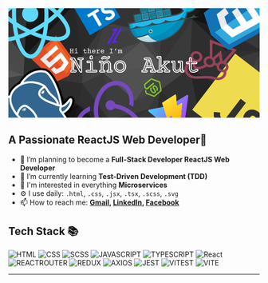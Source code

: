 <img src="./assets//Github_Banner.png" alt="Introduction Banner.." style="text-align: center;" />

## A Passionate ReactJS Web Developer👋

- 🔭 I’m planning to become a **Full-Stack Developer ReactJS Web Developer**
- 🌱 I’m currently learning **Test-Driven Development (TDD)**
- 🤔 I'm interested in everything **Microservices**
- ⚙️ I use daily: `.html`, `.css`, `.jsx`, `.tsx`, `.scss`, `.svg`
- 📫 How to reach me: **[Gmail](mailto:akutnino@gmail.com),
  [LinkedIn](https://www.linkedin.com/in/ghazi-khan/), [Facebook](https://www.facebook.com/akutnino/)**

## Tech Stack 📚

![HTML](https://img.shields.io/badge/HTML-E34F26?style=for-the-badge&logo=html5&logoColor=E34F26&logoSize=auto&color=f4f4f4)
![CSS](https://img.shields.io/badge/CSS-663399?style=for-the-badge&logo=css&logoColor=fff&logoSize=auto&color=%23663399)
![SCSS](https://img.shields.io/badge/SASS-CC6699?style=for-the-badge&logo=redux&logoColor=fff&logoSize=auto&color=%23CC6699)
![JAVASCRIPT](https://img.shields.io/badge/JAVASCRIPT-F7DF1E?style=for-the-badge&logo=javascript&logoColor=%23F7DF1E&logoSize=auto&color=000)
![TYPESCRIPT](https://img.shields.io/badge/TYPESCRIPT-3178C6?style=for-the-badge&logo=typescript&logoColor=fff&logoSize=auto&color=%233178C6)
![React](https://img.shields.io/badge/REACT.JS-blue?style=for-the-badge&logo=react&logoColor=%2361DAFB&logoSize=auto&color=blue)
![REACTROUTER](https://img.shields.io/badge/REACT_ROUTER-CA4245?style=for-the-badge&logo=reactrouter&logoColor=fff&logoSize=auto&color=%23CA4245)
![REDUX](https://img.shields.io/badge/REDUX-764ABC?style=for-the-badge&logo=redux&logoColor=fff&logoSize=auto&color=%23764ABC)
![AXIOS](https://img.shields.io/badge/AXIOS-5A29E4?style=for-the-badge&logo=axios&logoColor=fff&logoSize=auto&color=%235A29E4)
![JEST](https://img.shields.io/badge/JEST-C21325?style=for-the-badge&logo=jest&logoColor=fff&logoSize=auto&color=%23C21325)
![VITEST](https://img.shields.io/badge/VITEST-6E9F18?style=for-the-badge&logo=vitest&logoColor=fff&logoSize=auto&color=%236E9F18)
![VITE](https://img.shields.io/badge/VITE-646CFF?style=for-the-badge&logo=vite&logoColor=fff&logoSize=auto&color=%23646CFF)

---

<!--
**akutnino/akutnino** is a ✨ _special_ ✨ repository because its `README.md` (this file) appears on your GitHub profile.

Here are some ideas to get you started:

- 🔭 I’m currently working on ...
- 🌱 I’m currently learning ...
- 👯 I’m looking to collaborate on ...
- 🤔 I’m looking for help with ...
- 💬 Ask me about ...
- 📫 How to reach me: ...
- 😄 Pronouns: ...
- ⚡ Fun fact: ...
  -->
